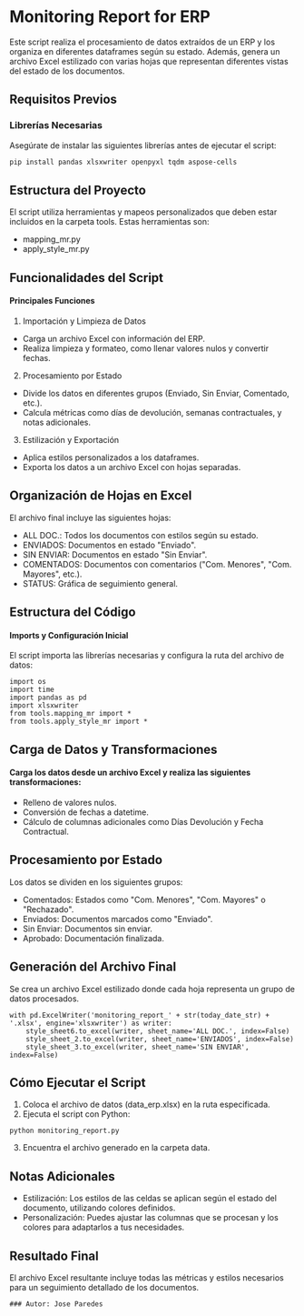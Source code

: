# Monitoring Report for ERP

Este script realiza el procesamiento de datos extraídos de un ERP y los organiza en diferentes dataframes según su estado. Además, genera un archivo Excel estilizado con varias hojas que representan diferentes vistas del estado de los documentos.

## Requisitos Previos

### Librerías Necesarias
Asegúrate de instalar las siguientes librerías antes de ejecutar el script:

```bash
pip install pandas xlsxwriter openpyxl tqdm aspose-cells
```

## Estructura del Proyecto
El script utiliza herramientas y mapeos personalizados que deben estar incluidos en la carpeta tools. 
Estas herramientas son:

- mapping_mr.py
- apply_style_mr.py

## Funcionalidades del Script
#### Principales Funciones
1. Importación y Limpieza de Datos
- Carga un archivo Excel con información del ERP.
- Realiza limpieza y formateo, como llenar valores nulos y convertir fechas.
2. Procesamiento por Estado
- Divide los datos en diferentes grupos (Enviado, Sin Enviar, Comentado, etc.).
- Calcula métricas como días de devolución, semanas contractuales, y notas adicionales.
3. Estilización y Exportación
- Aplica estilos personalizados a los dataframes.
- Exporta los datos a un archivo Excel con hojas separadas.
  
## Organización de Hojas en Excel
El archivo final incluye las siguientes hojas:

- ALL DOC.: Todos los documentos con estilos según su estado.
- ENVIADOS: Documentos en estado "Enviado".
- SIN ENVIAR: Documentos en estado "Sin Enviar".
- COMENTADOS: Documentos con comentarios ("Com. Menores", "Com. Mayores", etc.).
- STATUS: Gráfica de seguimiento general.

## Estructura del Código
#### Imports y Configuración Inicial
El script importa las librerías necesarias y configura la ruta del archivo de datos:
```
import os
import time
import pandas as pd
import xlsxwriter
from tools.mapping_mr import *
from tools.apply_style_mr import *
```
## Carga de Datos y Transformaciones
#### Carga los datos desde un archivo Excel y realiza las siguientes transformaciones:

- Relleno de valores nulos.
- Conversión de fechas a datetime.
- Cálculo de columnas adicionales como Días Devolución y Fecha Contractual.
## Procesamiento por Estado
Los datos se dividen en los siguientes grupos:

- Comentados: Estados como "Com. Menores", "Com. Mayores" o "Rechazado".
- Enviados: Documentos marcados como "Enviado".
- Sin Enviar: Documentos sin enviar.
- Aprobado: Documentación finalizada.
## Generación del Archivo Final
Se crea un archivo Excel estilizado donde cada hoja representa un grupo de datos procesados.

```
with pd.ExcelWriter('monitoring_report_' + str(today_date_str) + '.xlsx', engine='xlsxwriter') as writer:
    style_sheet6.to_excel(writer, sheet_name='ALL DOC.', index=False)
    style_sheet_2.to_excel(writer, sheet_name='ENVIADOS', index=False)
    style_sheet_3.to_excel(writer, sheet_name='SIN ENVIAR', index=False)
```

## Cómo Ejecutar el Script
1. Coloca el archivo de datos (data_erp.xlsx) en la ruta especificada.
2. Ejecuta el script con Python:
```
python monitoring_report.py
```
3. Encuentra el archivo generado en la carpeta data.
   
## Notas Adicionales
- Estilización: Los estilos de las celdas se aplican según el estado del documento, utilizando colores definidos.
- Personalización: Puedes ajustar las columnas que se procesan y los colores para adaptarlos a tus necesidades.

## Resultado Final
El archivo Excel resultante incluye todas las métricas y estilos necesarios para un seguimiento detallado de los documentos.
```
### Autor: Jose Paredes
```
